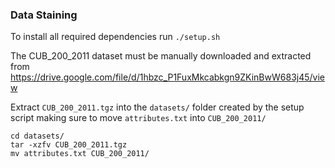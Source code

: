 ### Data Staining

To install all required dependencies run
`./setup.sh`

The CUB_200_2011 dataset must be manually downloaded and extracted from 
https://drive.google.com/file/d/1hbzc_P1FuxMkcabkgn9ZKinBwW683j45/view

Extract `CUB_200_2011.tgz` into the `datasets/` folder created by the setup
script making sure to move `attributes.txt` into `CUB_200_2011/`

    cd datasets/
    tar -xzfv CUB_200_2011.tgz
    mv attributes.txt CUB_200_2011/
